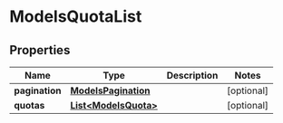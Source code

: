 

# ModelsQuotaList


## Properties

| Name | Type | Description | Notes |
|------------ | ------------- | ------------- | -------------|
|**pagination** | [**ModelsPagination**](ModelsPagination.md) |  |  [optional] |
|**quotas** | [**List&lt;ModelsQuota&gt;**](ModelsQuota.md) |  |  [optional] |



